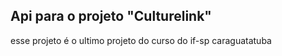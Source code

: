 ## Api para o projeto "Culturelink" 

esse projeto é o ultimo projeto do curso do if-sp caraguatatuba